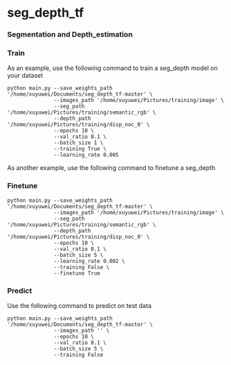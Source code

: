 # seg_depth_tf
### Segmentation and Depth_estimation


### Train
As an example, use the following command to train a seg_depth model on your dataset

```
python main.py --save_weights_path '/home/xuyuwei/Documents/seg_depth_tf-master' \
               --images_path '/home/xuyuwei/Pictures/training/image' \
               --seg_path '/home/xuyuwei/Pictures/training/semantic_rgb' \
               --depth_path '/home/xuyuwei/Pictures/training/disp_noc_0' \
               --epochs 10 \
               --val_ratio 0.1 \
               --batch_size 1 \
               --training True \
               --learning_rate 0.005
```
As another example, use the following command to finetune a seg_depth

### Finetune
```
python main.py --save_weights_path '/home/xuyuwei/Documents/seg_depth_tf-master' \
               --images_path '/home/xuyuwei/Pictures/training/image' \
               --seg_path '/home/xuyuwei/Pictures/training/semantic_rgb' \
               --depth_path '/home/xuyuwei/Pictures/training/disp_noc_0' \
               --epochs 10 \
               --val_ratio 0.1 \
               --batch_size 5 \
               --learning_rate 0.002 \
               --training False \
               --finetune True
```
### Predict
Use the following command to predict on test data

```
python main.py --save_weights_path '/home/xuyuwei/Documents/seg_depth_tf-master' \
               --images_path '' \
               --epochs 10 \
               --val_ratio 0.1 \
               --batch_size 5 \
               --training False
```

